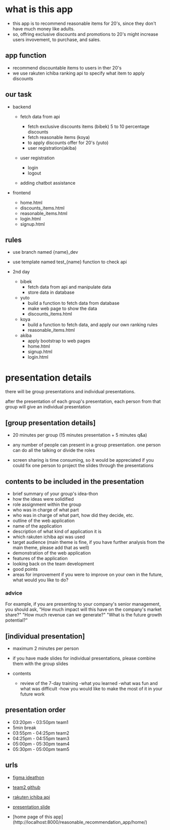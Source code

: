# what is this app

- this app is to recommend reasonable items for 20's, since they don't have much money like adults.
- so, offring exclusive discounts and promotions to 20's might increase users invovement, to purchase, and sales.

## app function

- recommend discountable items to users in ther 20's
- we use rakuten ichiba ranking api to specify what item to apply discounts

## our task

- backend

  - fetch data from api

    - fetch exclusive discounts items (bibek) 5 to 10 percentage discounts
    - fetch reasonable items (koya)
    - to apply discounts offer for 20's (yuto)
    - user registration(akiba)

  - user registration

    - login
    - logout

  - adding chatbot assistance

- frontend

  - home.html
  - discounts_items.html
  - reasonable_items.html
  - login.html
  - signup.html

## rules

- use branch named {name}\_dev

- use template named test\_{name} function to check api

- 2nd day
  - bibek
    - fetch data from api and manipulate data
    - store data in database
  - yuto
    - build a function to fetch data from database
    - make web page to show the data
    - discounts_items.html
  - koya
    - build a function to fetch data, and apply our own ranking rules
    - reasonable_items.html
  - akiba
    - apply bootstrap to web pages
    - home.html
    - signup.html
    - login.html

# presentation details

there will be group presentations and individual presentations.

after the presentation of each group's presentation, each person from that group will give an individual presentation

## [group presentation details]

- 20 minutes per group (15 minutes presentation + 5 minutes q&a)
- any number of people can present in a group presentation.
  one person can do all the talking or divide the roles

- screen sharing is time consuming, so it would be appreciated if you could fix one person to project the slides through the presentations

## contents to be included in the presentation

- brief summary of your group's idea-thon
- how the ideas were solidified
- role assignment within the group
- who was in charge of what part
- who was in charge of what part, how did they decide, etc.
- outline of the web application
- name of the application
- description of what kind of application it is
- which rakuten ichiba api was used
- target audience (main theme is fine, if you have further analysis from the main theme, please add that as well)
- demonstration of the web application
- features of the application
- looking back on the team development
- good points
- areas for improvement if you were to improve on your own in the future, what would you like to do?

### advice

For example, if you are presenting to your company's senior management,
you should ask,
"How much impact will this have on the company's market share?"
"How much revenue can we generate?"
"What is the future growth potential?"

## [individual presentation]

- maximum 2 minutes per person
- if you have made slides for individual presentations, please combine them with the group slides

- contents
  - review of the 7-day training
    -what you learned
    -what was fun and what was difficult
    -how you would like to make the most of it in your future work

## presentation order

- 03:20pm - 03:50pm team1
- 5min break
- 03:55pm - 04:25pm team2
- 04:25pm - 04:55pm team3
- 05:00pm - 05:30pm team4
- 05:30pm - 05:00pm team5

## urls

- [figma ideathon](https://www.figma.com/file/mXWajFNM3J5UWbwnBmWUJb/Untitled?type=design&node-id=0-1&mode=design&t=i0kVV3ueA4yirIWP-0)

- [team2 github](https://github.com/rakuten-team2-django)
- [rakuten ichiba api](https://webservice.rakuten.co.jp/)
- [presentation slide](https://docs.google.com/presentation/d/1zx-Y85HS6XuO0uOV3o4ksCf6mKtVVT9J84oYPBB15r4/edit#slide=id.p)
- [home page of this app] (http://localhost:8000/reasonable_recommendation_app/home/)
